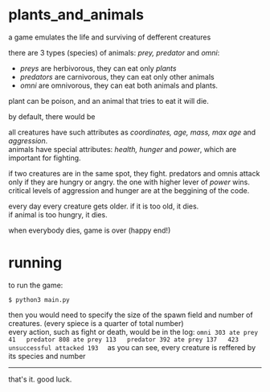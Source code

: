 # plants_and_animals
a game emulates the life and surviving of defferent creatures  

there are 3 types (species) of animals: *prey, predator* and *omni*:
- *preys* are herbivorous, they can eat only *plants*
- *predators* are carnivorous, they can eat only other animals
- *omni* are omnivorous, they can eat both animals and plants.

plant can be poison, and an animal that tries to eat it will die.  

by default, there would be 

all creatures have such attributes as *coordinates, age, mass, max age* and *aggression*.  
animals have special attributes: *health, hunger* and *power*, which are important for fighting.

if two creatures are in the same spot, they fight. predators and omnis attack only if they are hungry or angry. the one with higher lever of _power_ wins.  
critical levels of aggression and hunger are at the beggining of the code.

every day every creature gets older. if it is too old, it dies.  
if animal is too hungry, it dies.

when everybody dies, game is over (happy end!)

# running
to run the game:  
```
$ python3 main.py
```
then you would need to specify the size of the spawn field and number of creatures. (every spiece is a quarter of total number)  
every action, such as fight or death, would be in the log:
` omni 303 ate prey 41  
predator 808 ate prey 113  
predator 392 ate prey 137  
423 unsuccessful attacked 193  
`
as you can see, every creature is reffered by its species and number

---
that's it. good luck.
